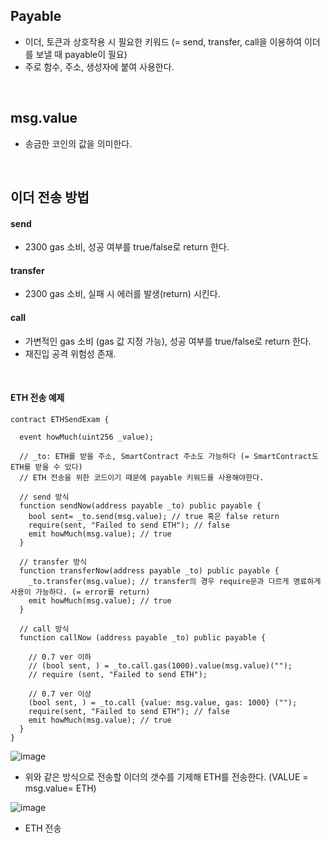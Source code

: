 ## Payable
- 이더, 토큰과 상호작용 시 필요한 키워드 (= send, transfer, call을 이용하여 이더를 보낼 때 payable이 필요)
- 주로 함수, 주소, 생성자에 붙여 사용한다.

<br>

## msg.value
- 송금한 코인의 값을 의미한다.

<br>

## 이더 전송 방법
#### send
- 2300 gas 소비, 성공 여부를 true/false로 return 한다.
#### transfer
- 2300 gas 소비, 실패 시 에러를 발생(return) 시킨다.
#### call 
- 가변적인 gas 소비 (gas 값 지정 가능), 성공 여부를 true/false로 return 한다.
- 재진입 공격 위험성 존재.

<br>

#### ETH 전송 예제
```solidity
contract ETHSendExam {
  
  event howMuch(uint256 _value);
  
  // _to: ETH를 받을 주소, SmartContract 주소도 가능하다 (= SmartContract도 ETH를 받을 수 있다)
  // ETH 전송을 위한 코드이기 때문에 payable 키워드를 사용해야한다.
  
  // send 방식
  function sendNow(address payable _to) public payable {
    bool sent= _to.send(msg.value); // true 혹은 false return
    require(sent, "Failed to send ETH"); // false
    emit howMuch(msg.value); // true
  }
  
  // transfer 방식
  function transferNow(address payable _to) public payable {
    _to.transfer(msg.value); // transfer의 경우 require문과 다르게 명료하게 사용이 가능하다. (= error를 return)
    emit howMuch(msg.value); // true
  }
  
  // call 방식
  function callNow (address payable _to) public payable {
   
    // 0.7 ver 이하
    // (bool sent, ) = _to.call.gas(1000).value(msg.value)("");
    // require (sent, "Failed to send ETH");
    
    // 0.7 ver 이상
    (bool sent, ) = _to.call {value: msg.value, gas: 1000} ("");
    require(sent, "Failed to send ETH"); // false
    emit howMuch(msg.value); // true
  }
}
```
![image](https://user-images.githubusercontent.com/79950504/183629766-15546f53-2182-42e0-a5b3-ad62b25f0b1f.png)
- 위와 같은 방식으로 전송할 이더의 갯수를 기제해 ETH를 전송한다. (VALUE = msg.value= ETH)

![image](https://user-images.githubusercontent.com/79950504/183631620-73e10dc4-f772-426c-a917-15278bc0c309.png)
- ETH 전송


